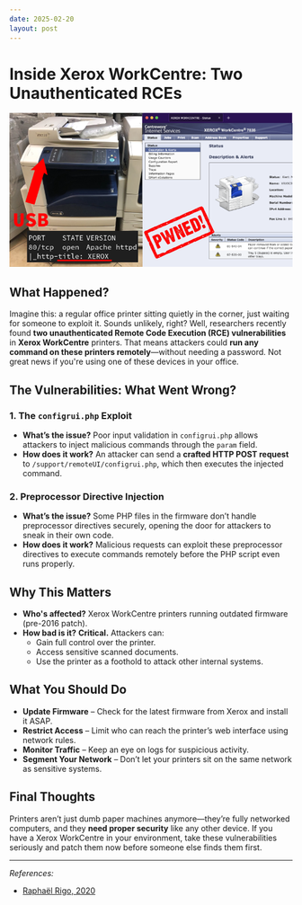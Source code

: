 ```yaml
---
date: 2025-02-20
layout: post
---
```


# Inside Xerox WorkCentre: Two Unauthenticated RCEs  
![Xerox WorkCentre Vulnerability](../static/xerox.png)  

## What Happened?  
Imagine this: a regular office printer sitting quietly in the corner, just waiting for someone to exploit it. Sounds unlikely, right? Well, researchers recently found **two unauthenticated Remote Code Execution (RCE) vulnerabilities** in **Xerox WorkCentre** printers. That means attackers could **run any command on these printers remotely**—without needing a password. Not great news if you're using one of these devices in your office.  

## The Vulnerabilities: What Went Wrong?  

### 1. The `configrui.php` Exploit
- **What’s the issue?** Poor input validation in `configrui.php` allows attackers to inject malicious commands through the `param` field.  
- **How does it work?** An attacker can send a **crafted HTTP POST request** to `/support/remoteUI/configrui.php`, which then executes the injected command.  

### 2. Preprocessor Directive Injection
- **What’s the issue?** Some PHP files in the firmware don’t handle preprocessor directives securely, opening the door for attackers to sneak in their own code.  
- **How does it work?** Malicious requests can exploit these preprocessor directives to execute commands remotely before the PHP script even runs properly.  

## Why This Matters  
- **Who's affected?** Xerox WorkCentre printers running outdated firmware (pre-2016 patch).  
- **How bad is it?** **Critical.** Attackers can:
  - Gain full control over the printer.
  - Access sensitive scanned documents.
  - Use the printer as a foothold to attack other internal systems.  

## What You Should Do  
- **Update Firmware** – Check for the latest firmware from Xerox and install it ASAP.  
- **Restrict Access** – Limit who can reach the printer’s web interface using network rules.  
- **Monitor Traffic** – Keep an eye on logs for suspicious activity.  
- **Segment Your Network** – Don’t let your printers sit on the same network as sensitive systems.  

## Final Thoughts  
Printers aren’t just dumb paper machines anymore—they’re fully networked computers, and they **need proper security** like any other device. If you have a Xerox WorkCentre in your environment, take these vulnerabilities seriously and patch them now before someone else finds them first.  

---  

*References:*  
- [Raphaël Rigo, 2020](https://airbus-seclab.github.io/xerox/INFILTRATE2020-RIGO-Xerox-final.pdf)  
